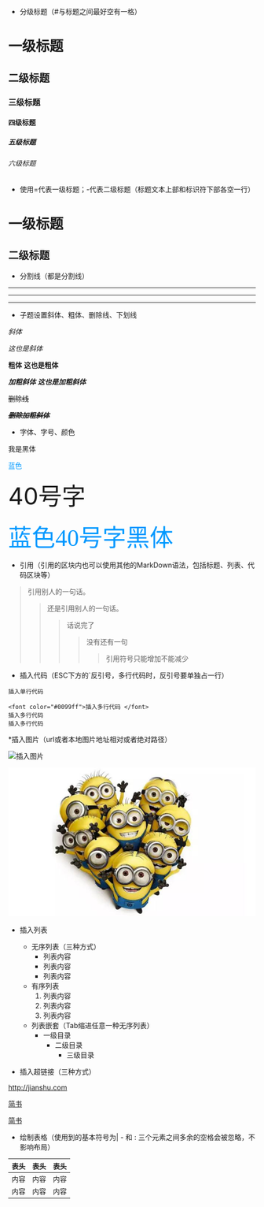 * 分级标题（#与标题之间最好空有一格）
# 一级标题
## 二级标题
### 三级标题
#### 四级标题
##### 五级标题
###### 六级标题

* 使用=代表一级标题；-代表二级标题（标题文本上部和标识符下部各空一行）

一级标题
=

二级标题
-

* 分割线（都是分割线）

*** 
---
___



* 子题设置斜体、粗体、删除线、下划线

*斜体*

_这也是斜体_

**粗体**
__这也是粗体__

***加粗斜体***
___这也是加粗斜体___

~~删除线~~

___~~删除加粗斜体~~___

* 字体、字号、颜色

 <font face="黑体">我是黑体</font>
 
 <font color="#0099ff">蓝色</font>
 
 <font size="40">40号字</font>
 
 <font color="#0099ff" size="40" face="黑体">蓝色40号字黑体</font>
 
* 引用（引用的区块内也可以使用其他的MarkDown语法，包括标题、列表、代码区块等）
 
 > 引用别人的一句话。
 >> 还是引用别人的一句话。
 >>>  话说完了
 >>>>没有还有一句
 >>>>>引用符号只能增加不能减少
 
* 插入代码（ESC下方的`反引号，多行代码时，反引号要单独占一行）
 
 `插入单行代码`

``` 
<font color="#0099ff">插入多行代码 </font>
插入多行代码
插入多行代码
```
*插入图片（url或者本地图片地址相对或者绝对路径）

![插入图片](https://b-ssl.duitang.com/uploads/blog/201407/13/20140713112142_HkPyR.thumb.700_0.jpeg "小黄人")  

![插入图片](img/timg.jpg "又是一个小黄人")  

* 插入列表
    * 无序列表（三种方式）
        - 列表内容
        * 列表内容
        + 列表内容
    * 有序列表
        1. 列表内容
        2. 列表内容
        3. 列表内容
    * 列表嵌套（Tab缩进任意一种无序列表）
        + 一级目录
            + 二级目录
                + 三级目录

* 插入超链接（三种方式）

http://jianshu.com

[简书](http://jianshu.com)

[简书](http://jianshu.com "http://jianshu.com")

* 绘制表格（使用到的基本符号为| - 和 :  三个元素之间多余的空格会被忽略，不影响布局）

表头|表头|表头
---|:--:|---
内容|内容|内容
内容|内容|内容
 